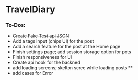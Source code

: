 # TravelDiary

### To-Dos:

- <s>Create Fake Test api JSON</s>
- Add a tags input (chips UI) for the post
- Add a search feature for the post at the Home page
- Finish settings page; add session storage option for pots
- Finish responsiveness for UI
- Create api hook for the backned
- add loading screens; skelton scree while loading posts \*\*
- add cases for Error
